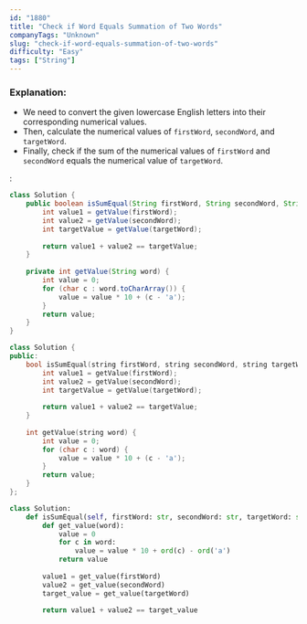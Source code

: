 ```yaml
---
id: "1880"
title: "Check if Word Equals Summation of Two Words"
companyTags: "Unknown"
slug: "check-if-word-equals-summation-of-two-words"
difficulty: "Easy"
tags: ["String"]
---
```


### Explanation:
- We need to convert the given lowercase English letters into their corresponding numerical values.
- Then, calculate the numerical values of `firstWord`, `secondWord`, and `targetWord`.
- Finally, check if the sum of the numerical values of `firstWord` and `secondWord` equals the numerical value of `targetWord`.

:

```java
class Solution {
    public boolean isSumEqual(String firstWord, String secondWord, String targetWord) {
        int value1 = getValue(firstWord);
        int value2 = getValue(secondWord);
        int targetValue = getValue(targetWord);
        
        return value1 + value2 == targetValue;
    }
    
    private int getValue(String word) {
        int value = 0;
        for (char c : word.toCharArray()) {
            value = value * 10 + (c - 'a');
        }
        return value;
    }
}
```

```cpp
class Solution {
public:
    bool isSumEqual(string firstWord, string secondWord, string targetWord) {
        int value1 = getValue(firstWord);
        int value2 = getValue(secondWord);
        int targetValue = getValue(targetWord);
        
        return value1 + value2 == targetValue;
    }
    
    int getValue(string word) {
        int value = 0;
        for (char c : word) {
            value = value * 10 + (c - 'a');
        }
        return value;
    }
};
```

```python
class Solution:
    def isSumEqual(self, firstWord: str, secondWord: str, targetWord: str) -> bool:
        def get_value(word):
            value = 0
            for c in word:
                value = value * 10 + ord(c) - ord('a')
            return value
        
        value1 = get_value(firstWord)
        value2 = get_value(secondWord)
        target_value = get_value(targetWord)
        
        return value1 + value2 == target_value
```